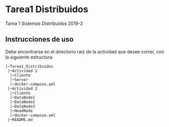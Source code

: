 # Tarea1 Distribuidos
Tarea 1 Sistemas Distribuidos 2019-2

## Instrucciones de uso
Debe encontrarse en el directorio raíz de la actividad que desee correr, con la siguiente estructura:
```
|─Tarea1_Distribuidos
 |─Actividad 1
  |─Cliente
  |─Server
  |─docker-compose.yml
 |─Actividad 2
  |─Cliente
  |─DataNode1
  |─DataNode2
  |─DataNode3
  |─HeadNode
  |─docker-compose.yml
 |─README.md
 ```
